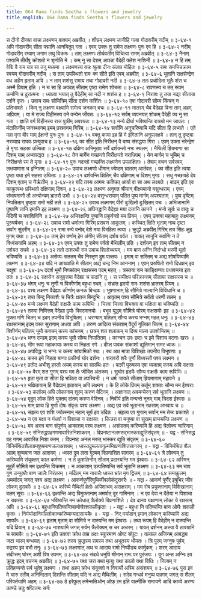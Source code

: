 ```yaml
---
title: 064 Rama finds Seetha s flowers and jewelry
title_english: 064 Rama finds Seetha s flowers and jewelry

---
```

<div class="audioEmbed"  caption="श्रीराम-हरिसीताराममूर्ति-घनपाठिभ्यां वचनम्" src="https://archive.org/download/Ramayana-recitation-Sriram-harisItArAmamUrti-Ghanapaati-v2/Kanda_3/Kanda_3_ARK-064-Rama_Santhapaha.mp3"></div>
स दीनो दीनया वाचा लक्ष्मणम् वाक्यम् अब्रवीत् ।  
शीघ्रम् लक्ष्मण जानीहि गत्वा गोदावरीम् नदीम् ॥ ३-६४-१  
अपि गोदावरीम् सीता पद्मानि आनयितुम् गता ।  
एवम् उक्तः तु रामेण लक्ष्मणः पुनः एव हि ॥ ३-६४-२  
नदीम् गोदावरीम् रम्याम् जगाम लघु विक्रमः ।  
ताम् लक्ष्मणः तीर्थवतीम् विचित्वा रामम् अब्रवीत् ॥ ३-६४-३  
नैनाम् पश्यामि तीर्थेषु क्रोशतो न शृणोति मे ।  
कम् नु सा देशम् आपन्ना वैदेही क्लेश नाशिनी ॥ ३-६४-४  
न हि तम् वेद्मि वै राम यत्र सा तनु मध्यमा ।  
लक्ष्मणस्य वचः श्रुत्वा दीनः संताप मोहितः ॥ ३-६४-५  
रामः समभिचक्राम स्वयम् गोदावरीम् नदीम् ।  
स ताम् उपस्थितो रामः क्व सीते इति एवम् अब्रवीत् ॥ ३-६४-६  
भूतानि राक्षसेन्द्रेण वध अर्हेण हृताम् अपि ।  
न ताम् शशंसू रामाय तथा गोदावरी नदी ॥ ३-६४-७  
ततः प्रचोदिता भूतैः शंस च अस्मै प्रियाम् इति ।  
न च सा हि अवदत् सीताम् पृष्टा रामेण शोचता ॥ ३-६४-८  
रावणस्य च तत् रूपम् कर्माणि च दुरात्मनः ।  
ध्यात्वा भयात् तु वैदेहीम् सा नदी न शशंस ह ॥ ३-६४-९  
निराशः तु तया नद्या सीताया दर्शने कृतः ।  
उवाच रामः सौमित्रिम् सीता दर्शन कर्शितः ॥ ३-६४-१०  
एषा गोदावरी सौम्य किंचन् न प्रतिभाषते ।  
किम् नु लक्ष्मण वक्ष्यामि समेत्य जनकम् वचः ॥ ३-६४-११  
मातरम् चैव वैदेह्या विना ताम् अहम् अप्रियम् ।  
या मे राज्य विहीनस्य वने वन्येन जीवतः ॥ ३-६४-१२  
सर्वम् व्यपनयत् शोकम् वैदेही क्व नु सा गता ।  
ज्ञाति वर्ग विहीनस्य राज पुत्रीम् अपश्यतः ॥ ३-६४-१३  
मन्ये दीर्घा भविष्यन्ति रात्रयो मम जाग्रतः ।  
मंदाकिनीम् जनस्थानम् इमम् प्रस्रवणम् गिरिम् ॥ ३-६४-१४  
सर्वाणि अनुचरिष्यामि यदि सीता हि लभ्यते ।  
एते महा मृगा वीर माम् ईक्षन्ते पुनः पुनः ॥ ३-६४-१५  
वक्तु कामा इह हि मे इंगितानि अनुपलक्षये ।  
तान् तु दृष्ट्वा नरव्याघ्र राघवः प्रत्युवाच ह ॥ ३-६४-१६  
क्व सीत इति निरीक्षन् वै बाष्प संरुद्धया गिरा ।  
एवम् उक्ता नरेन्द्रेण ते मृगाः सहसा उत्थिता ॥ ३-६४-१७  
दक्षिण अभिमुखाः सर्वे दर्शयन्तो नभः स्थलम् ।  
मैथिली ह्रियमाणा सा दिशम् याम् अभ्यपद्यत ॥ ३-६४-१८  
तेन मार्गेण गच्छन्तो निरीक्षन्तो नराधिपम् ।  
येन मार्गम् च भूमिम् च निरीक्षन्ते स्म ते मृगाः ॥ ३-६४-१९  
पुनः नदन्तो गच्छन्ति लक्ष्मणेन उपलक्षिताः ।  
तेषाम् वचन सर्वस्वम् लक्षयामास च इन्गितम् ॥ ३-६४-२०  
उवाच लक्ष्मणो धीमान् ज्येष्ठम् भ्रातरम् आर्तवत् ।  
क्व सीत इति त्वया पृष्टा यथा इमे सहसा उथिताः ॥ ३-६४-२१  
दर्शयन्ति क्षितिम् चैव दक्षिणाम् च दिशम् मृगाः ।  
सधु गच्छावहे देव दिशम् एताम् च नैर्ऋतीम् ॥ ३-६४-२२  
यदि तस्य आगमः कश्चित् आर्या वा सा अथ लक्ष्यते ।  
बाढम् इति एव काकुत्स्थः प्रस्थितो दक्षिणाम् दिशम् ॥ ३-६४-२३  
लक्ष्मण अनुगत श्रीमान् वीक्ष्यमाणो वसुन्धराम् ।  
एवम् संभाषमाणौ तौ अन्योन्यम् भ्रातरौ उभौ ॥ ३-६४-२४  
वसुन्धरायाम् पतित पुष्प मार्गम् अपश्यताम् ।  
पुष्प वृष्टिम् निपतिताम् दृष्ट्वा रामो मही तले ॥ ३-६४-२५  
उवाच लक्ष्मणम् वीरो दुःखितो दुःखितम् वचः ।  
अभिजानामि पुष्पाणि तानि इमानि इह लक्ष्मण ॥ ३-६४-२६  
अपिनद्धानि वैदेह्या मया दत्तानि कानने ।  
मन्ये सूर्यः च वायुः च मेदिनी च यशशिविनि ॥ ३-६४-२७  
अभिरक्षन्ति पुष्पाणि प्रकुर्वन्तो मम प्रियम् ।  
एवम् उक्त्वा महाबाहुः लक्ष्मणम् पुरुषर्षभम् ॥ ३-६४-२८  
उवाच रामो धर्मात्मा गिरिम् प्रसवण आकुलम् ।  
कच्चित् क्षिति भृताम् नाथ दृष्टा सर्वांग सुंदरीम् ॥ ३-६४-२९  
रामा रम्ये वनोद् देशे मया विरहिता त्वया ।  
क्रुद्धो अब्रवीत् गिरिम् तत्र सिंहः क्षुद्र मृगम् यथा ॥ ३-६४-३०  
ताम् हेम वर्णाम् हेम अंगीम् सीताम् दर्शय पर्वत ।  
यावत् सानूनि सर्वाणि न ते विध्वंसयामि अहम् ॥ ३-६४-३१  
एवम् उक्तः तु रामेण पर्वतो मैथिलीम् प्रति ।  
दर्शयन् इव ताम् सीताम् न दर्शयत राघवे ॥ ३-६४-३२  
ततो दाशरथी राम उवाच शिलोच्चयम् ।  
मम बाण अग्नि निर्दग्धो भस्मी भूतो भविष्यसि ॥ ३-६४-३३  
असेव्यः सततम् चैव निस्तृण द्रुम पल्लवः ।  
इमाम् वा सरितम् च अद्य शोषयिष्यामि लक्ष्मण ॥ ३-६४-३४  
यदि न आख्याति मे सीताम् अद्य चन्द्र निभ आननाम् ।  
एवम् प्ररुषितो रामो दिधक्षन् इव चक्षुषा ॥ ३-६४-३५  
ददर्श भूमौ निष्क्रांतम् राक्षसस्य पदम् महत् ।  
त्रस्तया राम काङ्क्षिण्याः प्रधावन्त्या इतः ततः ॥ ३-६४-३६  
राक्षसेन अनुवृत्तया वैदेह्या च पादानि तु ।  
स समीक्ष्य परिक्रान्तम् सीताया राक्षसस्य च ॥ ३-६४-३७  
भंगम् धनुः च तूणी च विकीर्णाम् बहुधा रथम् ।  
संभ्रांत हृदयो रामः शशंस भ्रातरम् प्रियम् ॥ ३-६४-३८  
पश्य लक्ष्मण वैदेह्याः कीर्णाम् कनक बिन्दवः ।  
भूषणानाम् हि सौमित्रे माल्यानि विविधानि च ॥ ३-६४-३९  
तप्त बिन्दु निकाशैः च चित्रैः क्षतज बिन्दुभिः ।  
आवृतम् पश्य सौमित्रे सर्वतो धरणी तलम् ॥ ३-६४-४०  
मन्ये लक्ष्मण वैदेही राक्षसैः काम रूपिभिः ।  
भित्त्वा भित्त्वा विभक्ता वा भक्षिता वा भविष्यति ॥ ३-६४-४१  
तस्या निमित्तम् वैदेह्या द्वयोः विवदमानयोः ।  
बभूव युद्धम् सौमित्रे घोरम् राक्षसयोः इह ॥ ३-६४-४२  
मुक्ता मणि चितम् च इदम् तपनीय विभूषितम् ।  
धरण्याम् पतितम् सौम्य कस्य भग्नम् महत् धनुः ॥ ३-६४-४३  
राक्षसानाम् इदम् वस्त सुराणाम् अधवा अपि ।  
तरुण आदित्य संकाशम् वैदूर्य गुलिका चितम् ॥ ३-६४-४४  
विशीर्णम् पतितम् भूमौ कवचम् कस्य कांचनम् ।  
छत्रम् शत शलाकम् च दिव्य माल्य उपशोभितम् ॥ ३-६४-४५  
भग्न दण्डम् इदम् कस्य भूमौ सौम्य निपातितम् ।  
कान्चन उरः छदाः च इमे पिशाच वदनाः खराः ॥ ३-६४-४६  
भीम रूपा महाकायाः कस्य वा निहता रणे ।  
दीप्त पावक संकाशो द्युतिमान् समर ध्वजः ॥ ३-६४-४७  
अपविद्धः च भग्नः च कस्य सांग्रामिको रथः ।  
रथ अक्ष मात्रा विशिखाः तपनीय विभूषणाः ॥ ३-६४-४८  
कस्य इमे निहता बाणाः प्रकीर्णा घोर दर्शनः ।  
शरावरौ शरैः पूर्णौ विध्वस्तौ पश्य लक्ष्मण ॥ ३-६४-४९  
प्रतोद अभीशु हस्तो अयम् कस्य वा सारथिः हतः ।  
पदवी पुरुषस्य एषा व्यक्तम् कस्य अपि राक्षसः ॥ ३-६४-५०  
वैरम् शत गुणम् पश्य मम तैः जीवित अंतकम् ।  
सुघोर हृदयैः सौम्य राक्षसैः काम रूपिभिः ॥ ३-६४-५१  
हृता मृता वा सीता हि भक्षिता वा तपस्विनी ।  
न धर्मः त्रायते सीताम् ह्रियमाणाम् महावने ॥ ३-६४-५२  
भक्षितायाम् हि वैदेह्याम् हृतायाम् अपि लक्ष्मण ।  
के हि लोके प्रियम् कर्तुम् शक्ताः सौम्य मम ईश्वराः ॥ ३-६४-५३  
कर्तारम् अपि लोकानाम् शूरम् करुण वेदिनम् ।  
अज्ञानात् अवमन्येरन् सर्व भूतानि लक्ष्मण ॥ ३-६४-५४  
मृदुम् लोक हिते युक्तम् दांतम् करुण वेदिनम् ।  
निर्वीर्य इति मन्यन्ते नूनम् माम् त्रिदश ईश्वराः ॥ ३-६४-५५  
माम् प्राप्य हि गुणो दोषः संवृत्तः पश्य लक्ष्मण ।  
अद्य एव सर्व भूतानाम् रक्षसाम् अभवाय च ॥ ३-६४-५६  
संहृत्य एव शशि ज्योत्स्नाम् महान् सूर्य इव उदितः ।  
संहृत्य एव गुणान् सर्वान् मम तेजः प्रकाश्ते ॥ ३-६४-५७  
न एव यक्षा न गंधर्वा न पिशाचा न राक्षसाः ।  
किन्नरा वा मनुष्या वा सुखम् प्राप्स्यन्ति लक्ष्मण ॥ ३-६४-५८  
मम अस्त्र बाण संपूर्णम् आकाशम् पश्य लक्ष्मण ।  
असंपातम् करिष्यामि हि अद्य त्रैलोक्य चारिणाम् ॥ ३-६४-५९  
संनिरुद्धग्रहगणमावारितनिशाकरम् ।  
विप्रनष्टानलमरुद्भास्करद्युतिसंवृतम् ॥ - यद्व -  
संनिरुद्ध ग्रह गणम् आवारित निशा करम् ।  
विप्रनष्ट अनल मरुत् भास्कर द्युति संवृतम् ॥ ३-६४-६०  
विनिर्मथितशैलाग्रम्शुष्यमाणजलाअशयम् ।  
ध्वस्तद्रुमलतागुल्मम्विप्रणाशितसागरम् ॥ - यद्वा -  
विनिर्मथित शैल अग्रम् शुष्यमाण जल आशयम् ।  
ध्वस्त द्रुम लता गुल्मम् विप्रणाशित सागरम् ॥ ३-६४-६१  
त्रै लोक्यम् तु करिष्यामि संयुक्तम् काल कर्मणा ।  
न ते कुशलिनीम् सीताम् प्रदास्यन्ति मम ईश्वराः ॥ ३-६४-६२  
अस्मिन् मुहूर्ते सौमित्रे मम द्रक्ष्यन्ति विक्रमम् ।  
न आकाशम् उत्पतिष्यन्ति सर्व भूतानि लक्ष्मण ॥ ३-६४-६३  
मम चाप गुण उन्मुक्तैः बाण जालैः निरंतरम् ।  
मर्दितम् मम नाराचैः ध्वस्त भ्रांत मृग द्विजम् ॥ ३-६४-६४  
समाकुलम् अमर्यादम् जगत् पश्य अद्य लक्ष्मण ।  
आकर्णपूर्णैरिषुभिर्जीवलोकंदुरावरैः ॥ - यद्वा -  
आकर्ण पूर्णैर् इषुभिर् जीव लोकम् दुरावरैः ॥ ३-६४-६५  
करिष्ये मैथिली हेतोः अपिशाचम् अराक्षसम् ।  
मम रोष प्रयुक्तानाम् विशिखानाम् बलम् सुराः ॥ ३-६४-६६  
द्रक्ष्यन्ति अद्य विमुक्तानाम् अमर्षात् दूर गामिनाम् ।  
न एव देवा न दैतेया न पिशाचा न राक्षसाः ॥ ३-६४-६७  
भविष्यन्ति मम क्रोधात् त्रैलोक्ये विप्रणाशिते ।  
देव दानव यक्षाणाम् लोका ये रक्षसाम् अपि ॥ ३-६४-६८  
बहुधानिपतिष्यन्तिबाणोघैश्शकलीकृताः । - यद्वा -  
बहुधा नि पतिष्यन्ति बाण ओघैः शकली कृताः ।  
निर्मर्यादानिमाँल्लोकान्करिष्याम्यद्यसायकैः ॥ - यद्वा -  
निर् मर्यादान् इमान् लोकान् करिष्यामि अद्य सायकैः ॥ ३-६४-६९  
हृताम् मृताम् वा सौमित्रे न दास्यन्ति मम ईश्वराः ।  
तथा रूपम् हि वैदेहीम् न दास्यन्ति यदि प्रियाम् ॥ ३-६४-७०  
नाशयामि जगत् सर्वम् त्रैलोक्यम् स चर अचरम् ।  
यावत् दर्शनम् अस्या वै तापयामि च सायकैः ॥ ३-६४-७१  
इति उक्त्वा क्रोध ताम्र अक्षः स्फुरमाण ओष्ट संपुटः ।  
वल्कल अजिनम् आबद्ध्य जटा भारम् बन्धयत् ॥ ३-६४-७२  
तस्य क्रुद्धस्य रामस्य तथा अभूतस्य धीमतः ।  
त्रि पुरम् जग्नुषः पूर्वम् रुद्रस्य इव बभौ तनुः ॥ ३-६४-७३  
लक्ष्मणात् अथ च आदाय रामो निष्पीड्य कार्मुकम् ।  
शरम् आदाय संदीप्तम् घोरम् अशी विष उपमम् ॥ ३-६४-७४  
संदधे धनुषि श्रीमान् रामः पर पुरंजयः ।  
युग अन्त अग्निः इव क्रुद्धः इदम् वचनम् अब्रवीत् ॥ ३-६४-७५  
यथा जरा यथा मृत्युः यथा कालो यथा विधिः ।  
नित्यम् न प्रतिहन्यन्ते सर्व भूतेषु लक्ष्मण ।  
तथा अहम् क्रोध संयुक्तो न निवार्यो अस्मि असंशयम् ॥ ३-६४-७६  
पुरा इव मे चारु दतीम् अनिन्दिताम्  
दिशन्ति सीताम् यदि न अद्य मैथिलीम् ।  
सदेव गन्धर्व मनुष्य पन्नगम्  
जगत् स शैलम् परिवर्तयामि अहम् ॥ ३-६४-७७  
ठे इरेफ़ुल् लमेन्ततिओन् ओफ़् ऱम  
इति वाल्मीकि रामायणे आदि काव्ये अरण्य काण्डे चतुः षष्टितमः सर्गः